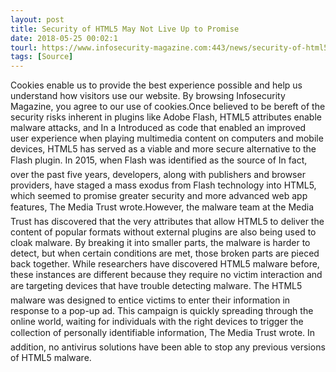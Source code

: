 ```yaml
---
layout: post
title: Security of HTML5 May Not Live Up to Promise
date: 2018-05-25 00:02:1
tourl: https://www.infosecurity-magazine.com:443/news/security-of-html5-may-not-live-up/
tags: [Source]
---
```

Cookies enable us to provide the best experience possible and help us understand how visitors use our website. By browsing Infosecurity Magazine, you agree to our use of cookies.Once believed to be bereft of the security risks inherent in plugins like Adobe Flash, HTML5 attributes enable malware attacks, and In a Introduced as code that enabled an improved user experience when playing multimedia content on computers and mobile devices, HTML5 has served as a viable and more secure alternative to the Flash plugin. In 2015, when Flash was identified as the source of In fact, over the past five years, developers, along with publishers and browser providers, have staged a mass exodus from Flash technology into HTML5, which seemed to promise greater security and more advanced web app features, The Media Trust wrote.However, the malware team at the Media Trust has discovered that the very attributes that allow HTML5 to deliver the content of popular formats without external plugins are also being used to cloak malware. By breaking it into smaller parts, the malware is harder to detect, but when certain conditions are met, those broken parts are pieced back together. While researchers have discovered HTML5 malware before, these instances are different because they require no victim interaction and are targeting devices that have trouble detecting malware. The HTML5 malware was designed to entice victims to enter their information in response to a pop-up ad. This campaign is quickly spreading through the online world, waiting for individuals with the right devices to trigger the collection of personally identifiable information, The Media Trust wrote. In addition, no antivirus solutions have been able to stop any previous versions of HTML5 malware.